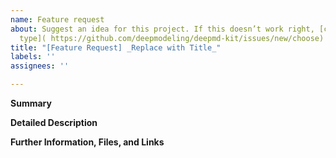 ```yaml
---
name: Feature request
about: Suggest an idea for this project. If this doesn’t work right, [choose a different
  type]( https://github.com/deepmodeling/deepmd-kit/issues/new/choose)
title: "[Feature Request] _Replace with Title_"
labels: ''
assignees: ''

---
```


**Summary**

<!--Please provide a brief and concise description of the suggested feature or change-->

**Detailed Description**

<!--Please explain how you would like to see deepmd-kit enhanced, what feature(s) you are looking for, what specific problems this will solve. If possible, provide references to relevant background information like publications or web pages, and whether you are planning to implement the enhancement yourself or would like to participate in the implementation. If applicable add a reference to an existing bug report or issue that this will address.-->

**Further Information, Files, and Links**

<!--Put any additional information here, attach relevant text or image files and URLs to external sites, e.g. relevant publications-->
